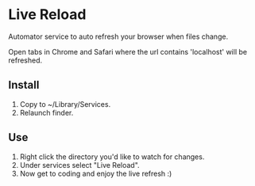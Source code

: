Live Reload
===========

Automator service to auto refresh your browser when files change.

Open tabs in Chrome and Safari where the url contains 'localhost' will be refreshed.

## Install
1. Copy to ~/Library/Services.
2. Relaunch finder.


## Use
1. Right click the directory you'd like to watch for changes.
2. Under services select "Live Reload".
3. Now get to coding and enjoy the live refresh :)
